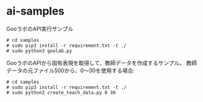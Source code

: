 # ai-samples


GooラボのAPI実行サンプル
```
# cd samples
# sudo pip3 install -r requirement.txt -t ./
# sudo python3 goolab.py
```



GooラボのAPIから固有表現を取得して、教師データを作成するサンプル。
教師データの元ファイル500から、0〜30を使用する場合:
```
# cd samples
# sudo pip3 install -r requirement.txt -t ./
# sudo python3 create_teach_data.py 0 30
```

